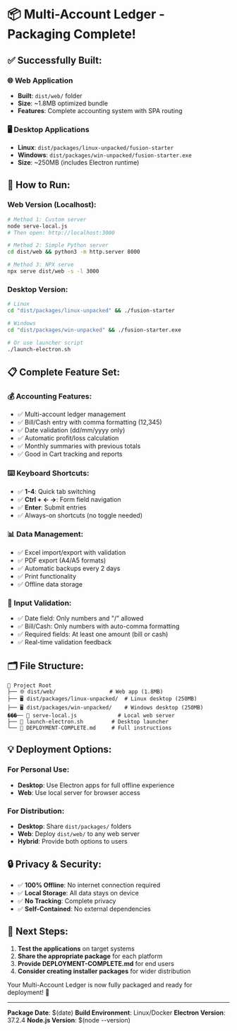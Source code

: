 # 📦 Multi-Account Ledger - Packaging Complete!

## ✅ Successfully Built:

### 🌐 Web Application

- **Built**: `dist/web/` folder
- **Size**: ~1.8MB optimized bundle
- **Features**: Complete accounting system with SPA routing

### 🖥️ Desktop Applications

- **Linux**: `dist/packages/linux-unpacked/fusion-starter`
- **Windows**: `dist/packages/win-unpacked/fusion-starter.exe`
- **Size**: ~250MB (includes Electron runtime)

## 🚀 How to Run:

### Web Version (Localhost):

```bash
# Method 1: Custom server
node serve-local.js
# Then open: http://localhost:3000

# Method 2: Simple Python server
cd dist/web && python3 -m http.server 8000

# Method 3: NPX serve
npx serve dist/web -s -l 3000
```

### Desktop Version:

```bash
# Linux
cd "dist/packages/linux-unpacked" && ./fusion-starter

# Windows
cd "dist/packages/win-unpacked" && ./fusion-starter.exe

# Or use launcher script
./launch-electron.sh
```

## 📋 Complete Feature Set:

### 💰 Accounting Features:

- ✅ Multi-account ledger management
- ✅ Bill/Cash entry with comma formatting (12,345)
- ✅ Date validation (dd/mm/yyyy only)
- ✅ Automatic profit/loss calculation
- ✅ Monthly summaries with previous totals
- ✅ Good in Cart tracking and reports

### ⌨️ Keyboard Shortcuts:

- ✅ **1-4**: Quick tab switching
- ✅ **Ctrl + ← →**: Form field navigation
- ✅ **Enter**: Submit entries
- ✅ Always-on shortcuts (no toggle needed)

### 📊 Data Management:

- ✅ Excel import/export with validation
- ✅ PDF export (A4/A5 formats)
- ✅ Automatic backups every 2 days
- ✅ Print functionality
- ✅ Offline data storage

### 🔧 Input Validation:

- ✅ Date field: Only numbers and "/" allowed
- ✅ Bill/Cash: Only numbers with auto-comma formatting
- ✅ Required fields: At least one amount (bill or cash)
- ✅ Real-time validation feedback

## 🗂️ File Structure:

```
📁 Project Root
├── 🌐 dist/web/                 # Web app (1.8MB)
├── 🖥️ dist/packages/linux-unpacked/  # Linux desktop (250MB)
├── 🖥️ dist/packages/win-unpacked/    # Windows desktop (250MB)
���── 🚀 serve-local.js             # Local web server
├── 🚀 launch-electron.sh         # Desktop launcher
└── 📖 DEPLOYMENT-COMPLETE.md     # Full instructions
```

## 💡 Deployment Options:

### For Personal Use:

- **Desktop**: Use Electron apps for full offline experience
- **Web**: Use local server for browser access

### For Distribution:

- **Desktop**: Share `dist/packages/` folders
- **Web**: Deploy `dist/web/` to any web server
- **Hybrid**: Provide both options to users

## 🔒 Privacy & Security:

- ✅ **100% Offline**: No internet connection required
- ✅ **Local Storage**: All data stays on device
- ✅ **No Tracking**: Complete privacy
- ✅ **Self-Contained**: No external dependencies

## 🎯 Next Steps:

1. **Test the applications** on target systems
2. **Share the appropriate package** for each platform
3. **Provide DEPLOYMENT-COMPLETE.md** for end users
4. **Consider creating installer packages** for wider distribution

Your Multi-Account Ledger is now fully packaged and ready for deployment! 🎉

---

**Package Date**: $(date)
**Build Environment**: Linux/Docker
**Electron Version**: 37.2.4
**Node.js Version**: $(node --version)
